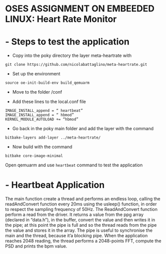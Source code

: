 # OSES ASSIGNMENT ON EMBEEDED LINUX: Heart Rate Monitor

# - Steps to test the application

- Copy into the poky directory the layer meta-heartrate with

`git clone https://github.com/nicolabattaglino/meta-heartrate.git`

- Set up the environment   

`source oe-init-build-env build_qemuarm`

- Move to the folder /conf

- Add these lines to the local.conf file
```
IMAGE_INSTALL_append = “ heartbeat”
IMAGE_INSTALL_append = “ hbmod”
KERNEL_MODULE_AUTOLOAD += “hbmod”
```
- Go back in the poky main folder and add the layer with the command

`bitbake-layers add-layer ../meta-heartrate/`

- Now build with the command 

`bitbake core-image-minimal`

Open qemuarm and use `heartbeat` command to test the application

# - Heartbeat Application

The main function create a thread and performs an endless loop, calling the readAndConvert function every 20ms using the usleep() function, in order to respect the sampling frequency of 50Hz.
The ReadAndConvert function perform a read from the driver. It returns a value from the ppg array (declared in “data.h”), in the buffer, convert the value and then writes it in the pipe; at this point the pipe is full and so the thread reads from the pipe the value and stores it in the array. The pipe is useful to synchronise the main and the thread, because it’a blocking pipe.
When the application reaches 2048 reading, the thread performs a 2048-points FFT, compute the PSD and prints the bpm value.


